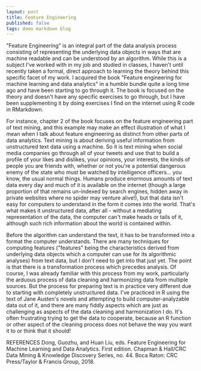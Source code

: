 ```yaml
---
layout: post
title: Feature Engineering
published: false
tags: demo markdown blog
---
```


"Feature Engineering" is an integral part of the data analysis process consisting of representing the underlying data objects in ways that are machine readable and can be understood by an algorithm. While this is a subject I've worked with in my job and studied in classes, I haven't until recently taken a formal, direct approach to learning the theory behind this specific facet of my work. I acquired the book "Feature engineering for machine learning and data analytics" in a humble bundle quite a long time ago and have been starting to go through it. The book is focused on the theory and doesn't have any specific exercises to go through, but I have been supplementing it by doing exercises I find on the internet using R code in RMarkdown.

For instance, chapter 2 of the book focuses on the feature engineering part of text mining, and this example may make an effect illustration of what I mean when I talk about feature engineering as distinct from other parts of data analytics.
Text mining is about deriving useful information from unstructured text data using a machine. So it is text mining when social media companies go through all of your tweets and use that to build a profile of your likes and dislikes, your opinions, your interests, the kinds of people you are friends with, whether or not you're a potential dangerous enemy of the state who must be watched by intelligence officers... you know, the usual normal things. Humans produce enormous amounts of text data every day and much of it is available on the internet (though a large proportion of that remains un-indexed by search engines, hidden away in private websites where no spider may venture alive!), but that data isn't easy for computers to understand in the form it comes into the world. That's what makes it unstructured data, after all - without a mediating representation of the data, the computer can't make heads or tails of it, although such rich information about the world is contained within.

Before the algorithm can understand the text, it has to be transformed into a format the computer understands. There are many techniques for computing features ("features" being the characteristics derived from underlying data objects which a computer can use for its algorithmic analyses) from text data, but I don't need to get into that just yet. The point is that there is a transformation process which precedes analysis. Of course, I was already familiar with this process from my work, particularly the arduous process of data cleaning and harmonizing data from multiple sources. But the process for preparing text is in practice very different due to starting with completely unstructured data. I've practiced in R using the text of Jane Austen's novels and attempting to build computer-analyzable data out of it, and there are many fiddly aspects which are just as challenging as aspects of the data cleaning and harmonization I do. It's often frustrating trying to get the data to cooperate, because an R function or other aspect of the cleaning process does not behave the way you want it to or think that it should!

REFERENCES
Dong, Guozhu, and Huan Liu, eds. Feature Engineering for Machine Learning and Data Analytics. First edition. Chapman & Hall/CRC Data Mining & Knowledge Discovery Series, no. 44. Boca Raton: CRC Press/Taylor & Francis Group, 2018.
